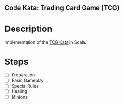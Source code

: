 ## Code Kata: Trading Card Game (TCG)

# Description

Implementation of the [TCG Kata](https://github.com/bkimminich/kata-tcg/) in Scala.

# Steps

- [ ] Preparation
- [ ] Basic Gameplay
- [ ] Special Rules
- [ ] Healing
- [ ] Minions